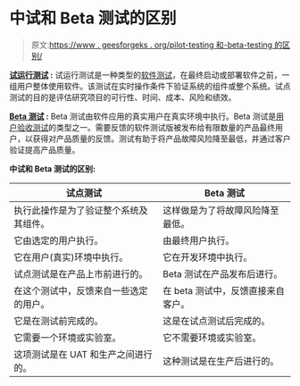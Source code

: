 # 中试和 Beta 测试的区别

> 原文:[https://www . geesforgeks . org/pilot-testing 和-beta-testing 的区别/](https://www.geeksforgeeks.org/difference-between-pilot-testing-and-beta-testing/)

**[试运行测试](https://www.geeksforgeeks.org/pilot-testing-in-software-testing/) :**
试运行测试是一种类型的[软件测试](https://www.geeksforgeeks.org/software-testing-basics/)，在最终启动或部署软件之前，一组用户整体使用软件。该测试在实时操作条件下验证系统的组件或整个系统。试点测试的目的是评估研究项目的可行性、时间、成本、风险和绩效。

**[Beta 测试](https://www.geeksforgeeks.org/beta-testing-software-testing/) :**
Beta 测试由软件应用的真实用户在真实环境中执行。Beta 测试是[用户验收测试](https://www.geeksforgeeks.org/acceptance-testing-software-testing/)的类型之一。需要反馈的软件测试版被发布给有限数量的产品最终用户，以获得对产品质量的反馈。测试有助于将产品故障风险降至最低，并通过客户验证提高产品质量。

**中试和 Beta 测试的区别:**

<center>

| 试点测试 | Beta 测试 |
| --- | --- |
| 执行此操作是为了验证整个系统及其组件。 | 这样做是为了将故障风险降至最低。 |
| 它由选定的用户执行。 | 由最终用户执行。 |
| 它在用户(真实)环境中执行。 | 它在开发环境中执行。 |
| 试点测试是在产品上市前进行的。 | Beta 测试在产品发布后进行。 |
| 在这个测试中，反馈来自一些选定的用户。 | 在 beta 测试中，反馈直接来自客户。 |
| 它是在测试前完成的。 | 这是在试点测试后完成的。 |
| 它需要一个环境或实验室。 | 它不需要环境或实验室。 |
| 这项测试是在 UAT 和生产之间进行的。 | 这种测试是在生产后进行的。 |

</center>
